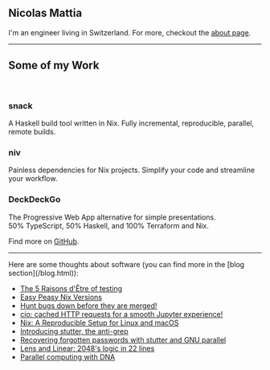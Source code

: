 
<div class="intro">

<h2>Nicolas Mattia</h2>

I'm an engineer living in Switzerland. For more, checkout the [about
page](/about.html).

</div>

<hr>


<div class="portfolio">

<h2>Some of my Work</h2>

<br/>

<div class="portfolio-cards">

<div class="card" onclick="location.href = 'https://github.com/nmattia/snack'">
<div class="container">
<h3><b>snack</b></h3>
<p>
A Haskell build tool written in Nix. Fully incremental, reproducible, parallel,
remote builds.
</p>
</div>
</div>

<div class="card">
<div class="container">
<h3><b>niv</b></h3>
<p>
Painless dependencies for Nix projects. Simplify your code and streamline your
workflow.
</p>
</div>
</div>

<div class="card">
<div class="container">
<h3><b>DeckDeckGo</b></h3>
<p>
The Progressive Web App alternative for simple presentations. <br/> 50%
TypeScript, 50% Haskell, and 100% Terraform and Nix.
</p>
</div>
</div>
</div>

Find more on [GitHub](https://github.com/nmattia).

</div>

<hr>

<div class="blog">
Here are some thoughts about software (you can find more in the [blog
section](/blog.html)):

 * [The 5 Raisons d'Être of testing](posts/2019-01-22-the-5-raisons-detre-of-testing.html)
 * [Easy Peasy Nix Versions](posts/2019-01-15-easy-peasy-nix-versions.html)
 * [Hunt bugs down before they are merged!](posts/2019-01-08-hunt-bugs-down-before-they-are-merged.html)
 * [cio: cached HTTP requests for a smooth Jupyter experience!](posts/2018-08-21-cio-cached-http-requests-jupyter.html)
 * [Nix: A Reproducible Setup for Linux and macOS](posts/2018-03-21-nix-reproducible-setup-linux-macos.html)
 * [Introducing stutter, the anti-grep](posts/2017-05-01-release-stutter.html)
 * [Recovering forgotten passwords with stutter and GNU parallel](posts/2017-03-05-crack-luks-stutter-gnu-parallel.html)
 * [Lens and Linear: 2048's logic in 22 lines](posts/2016-08-19-lens-linear-2048.html)
 * [Parallel computing with DNA](posts/2015-04-20-parallel-dna.html)

</div>
